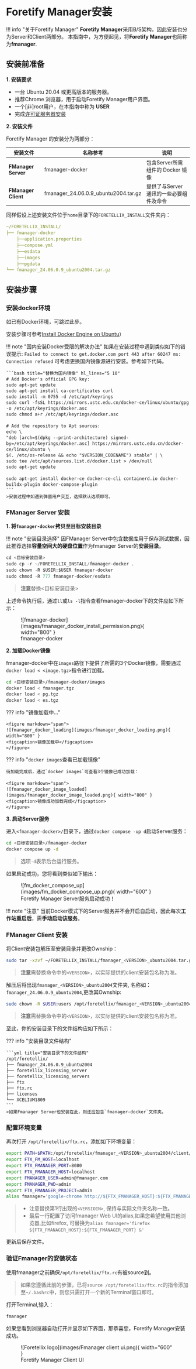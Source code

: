 # Foretify Manager安装

!!! info "关于Foretify Manager"
    **Foretify Manager**采用B/S架构，因此安装也分为Server和Client两部分。
    本指南中，为方便起见，将**Foretify Manager**也简称为**fmanager**.


## 安装前准备

**1. 安装要求**

   * 一台 Ubuntu 20.04 或更高版本的服务器。
   * 推荐Chrome 浏览器，用于启动Foretify Manager用户界面。
   * 一个[非]root用户，在本指南中称为 **USER**
   * 完成[许可证服务器安装](license_server_installation.md)

**2. 安装文件**

Foretify Manager 的安装分为两部分：

| 安装文件 | 名称参考 | 说明|
|---|---|---|
| **FManager Server** | fmanager-docker |包含Server所需组件的 Docker 镜像|
| **FManager Client** | fmanager_24.06.0.9_ubuntu2004.tar.gz |提供了与Server通讯的一些必要组件及命令|

同样假设上述安装文件位于`home`目录下的`FORETELLIX_INSTALL`文件夹内：

```yaml title="文件结构"
~/FORETELLIX_INSTALL/
├── fmanager-docker
    ├──application.properties
    ├──compose.yml
    ├──esdata
    ├──images
    ├──pgdata
└── fmanager_24.06.0.9_ubuntu2004.tar.gz
```


## 安装步骤

### 安装docker环境

如已有Docker环境，可跳过此步。

安装步骤可参考[Install Docker Engine on Ubuntu](https://docs.docker.com/engine/install/ubuntu/)）

!!! note "国内安装Docker受限的解决办法"
    如果在安装过程中遇到类似如下的错误提示:
    `Failed to connect to get.docker.com port 443 after 60247 ms: Connection refused`
    可考虑更换国内镜像源进行安装。参考如下代码。

    ```bash title="替换为国内镜像" hl_lines="5 10"
    # Add Docker's official GPG key:
    sudo apt-get update
    sudo apt-get install ca-certificates curl
    sudo install -m 0755 -d /etc/apt/keyrings
    sudo curl -fsSL https://mirrors.ustc.edu.cn/docker-ce/linux/ubuntu/gpg -o /etc/apt/keyrings/docker.asc
    sudo chmod a+r /etc/apt/keyrings/docker.asc

    # Add the repository to Apt sources:
    echo \
    "deb [arch=$(dpkg --print-architecture) signed-by=/etc/apt/keyrings/docker.asc] https://mirrors.ustc.edu.cn/docker-ce/linux/ubuntu \
    $(. /etc/os-release && echo "$VERSION_CODENAME") stable" | \
    sudo tee /etc/apt/sources.list.d/docker.list > /dev/null
    sudo apt-get update

    sudo apt-get install docker-ce docker-ce-cli containerd.io docker-buildx-plugin docker-compose-plugin
    ```
    >安装过程中如遇到弹窗用户交互，选择默认选项即可。

### FManager Server 安装

**1. 将`fmanager-docker`拷贝至目标安装目录**

!!! note "安装目录选择"
    因FManager Server中包含数据库用于保存测试数据，因此推荐选择**容量空间大的硬盘位置**作为fmanager Server的**安装目录**。

``` py
cd <目标安装目录>
sudo cp -r ~/FORETELLIX_INSTALL/fmanager-docker .
sudo chown -R $USER:$USER fmanager-docker
sudo chmod -R 777 fmanager-docker/esdata
```
> **注意**替换<目标安装目录>

上述命令执行后，通过`ll`或`ls -l`指令查看fmanager-docker下的文件应如下所示：

<figure markdown="span">
  ![fmanager-docker](images/fmanager_docker_install_permission.png){ width="800" }
  <figcaption>fmanager-docker</figcaption>
</figure>


**2. 加载Docker镜像**

fmanager-docker中在`images`路径下提供了所需的3个Docker镜像，需要通过`docker load < <image.tgz>`指令进行加载。

```bash
cd <目标安装目录>/fmanager-docker/images
docker load < fmanager.tgz
docker load < pg.tgz
docker load < es.tgz
```

??? info "镜像加载中..."

    <figure markdown="span">
    ![fmanager_docker_loading](images/fmanager_docker_loading.png){ width="800" }
    <figcaption>镜像加载中</figcaption>
    </figure>

??? info "`docker images`查看已加载镜像"

    待加载完成后，通过`docker images`可查看3个镜像已成功加载：

    <figure markdown="span">
    ![fmanager_docker_image_loaded](images/fmanager_docker_image_loaded.png){ width="800" }
    <figcaption>镜像成功加载完成</figcaption>
    </figure>

**3. 启动Server服务**

进入`<fmanager-docker>/`目录下，通过`docker compose -up d`启动Server服务： 

``` bash
cd <目标安装目录>/fmanager-docker
docker compose up -d
```
> 选项`-d`表示后台运行服务。

如果启动成功，您将看到类似如下输出：

<figure markdown="span">
  ![fm_docker_compose_up](images/fm_docker_compose_up.png){ width="600" }
  <figcaption>Foretify Manager Server服务启动成功！</figcaption>
</figure>

!!! note "注意"
    当前Docker模式下的Server服务并不会开启自启动，因此每次**工作站重启后**，需**手动启动该服务**。


### FManager Client 安装

将Client安装包解压至安装目录并更改Ownship：

``` bash title="选择默认安装目录: opt/foretellix/"
sudo tar -xzvf ~/FORETELLIX_INSTALL/fmanager_<VERSION>_ubuntu2004.tar.gz -C /opt/foretellix/
```
> **注意**需替换命令中的`<VERSION>`，以实际提供的client安装包名称为准。

解压后将出现`fmanager_<VERSION>_ubuntu2004`文件夹, 名称如：`fmanager_24.06.0.9_ubuntu2004`,更改其Ownship:

``` bash
sudo chown -R $USER:users /opt/foretellix/fmanager_<VERSION>_ubuntu2004
```
> **注意**需替换命令中的`<VERSION>`，以实际提供的client安装包名称为准。

至此，你的安装目录下的文件结构应如下所示：

??? info "安装目录文件结构"

    ```yml title="安装目录下的文件结构"
    /opt/foretellix/
    ├── fmanager_24.06.0.9_ubuntu2004
    ├── foretellix_licensing_server
    ├── foretellix_licensing_servers
    ├── ftx
    ├── ftx.rc
    ├── licenses
    └── XCELIUM1809
    ```
    >如果Fmanager Server也安装在此，则还应包含`fmanager-docker`文件夹。


### 配置环境变量

再次打开 `/opt/foretellix/ftx.rc`，添加如下环境变量：

``` bash hl_lines="1"
export PATH=$PATH:/opt/foretellix/fmanager_<VERSION>_ubuntu2004/client/bin
export FTX_FM_HOST=localhost
export FTX_FMANAGER_PORT=8080
export FTX_FMANAGER_HOST=localhost
export FMANAGER_USER=admin@fmanager.com
export FMANAGER_PWD=admin
export FTX_FMANAGER_PROJECT=admin
alias fmanager='google-chrome http://${FTX_FMANAGER_HOST}:${FTX_FMANAGER_PORT}'

```
> - 注意替换第1行出现的`<VERSIOIN>`, 保持与实际文件夹名称一致。
> - 最后一行配置了访问fmanager Web UI的alias,如果您希望使用其他浏览器,比如firefox, 可替换为`alias fmanager='firefox ${FTX_FMANAGER_HOST}:${FTX_FMANAGER_PORT} &'`

更新后保存文件。

### 验证Fmanager的安装状态

使用fmanager之前确保`/opt/foretellix/ftx.rc`有被source到。
> 如果您遵循此前的步骤，已将`source /opt/foretellix/ftx.rc`的指令添加至`~/.bashrc`中，则您只需打开一个新的Terminal窗口即可。

打开Terminal,输入：

``` bash title="启动fmanager"
fmanager
```

如果您看到浏览器自动打开并显示如下界面，那恭喜您，Foretify Manager安装成功。

<figure markdown="span">
  ![Foretellix logo](images/Fmanager client ui.png){ width="600" }
  <figcaption>Foretify Manager Client UI</figcaption>
</figure>




